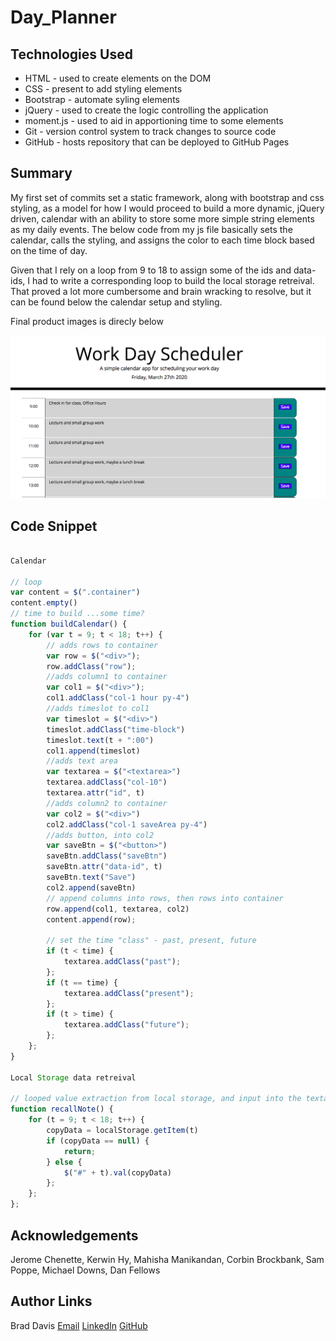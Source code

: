 # Day_Planner

## Technologies Used
- HTML - used to create elements on the DOM
- CSS - present to add styling elements
- Bootstrap - automate syling elements
- jQuery - used to create the logic controlling the application
- moment.js - used to aid in apportioning time to some elements
- Git - version control system to track changes to source code
- GitHub - hosts repository that can be deployed to GitHub Pages

## Summary

My first set of commits set a static framework, along with bootstrap and css styling, as a model for how I would proceed to build a more dynamic, jQuery driven, calendar with an ability to store some more simple string elements as my daily events.  The below code from my js file basically sets the calendar, calls the styling, and assigns the color to each time block based on the time of day.

Given that I rely on a loop from 9 to 18 to assign some of the ids and data-ids, I had to write a corresponding loop to build the local storage retreival.  That proved a lot more cumbersome and brain wracking to resolve, but it can be found below the calendar setup and styling.

Final product images is direcly below

<img src="https://github.com/davisbradleyj/Day_Planner/blob/master/Assets/calendar.png">

## Code Snippet

```js

Calendar

// loop
var content = $(".container")
content.empty()
// time to build ...some time?
function buildCalendar() {
    for (var t = 9; t < 18; t++) {
        // adds rows to container
        var row = $("<div>");
        row.addClass("row");
        //adds column1 to container
        var col1 = $("<div>");
        col1.addClass("col-1 hour py-4")
        //adds timeslot to col1
        var timeslot = $("<div>")
        timeslot.addClass("time-block")
        timeslot.text(t + ":00")
        col1.append(timeslot)
        //adds text area
        var textarea = $("<textarea>")
        textarea.addClass("col-10")
        textarea.attr("id", t)
        //adds column2 to container
        var col2 = $("<div>")
        col2.addClass("col-1 saveArea py-4")
        //adds button, into col2
        var saveBtn = $("<button>")
        saveBtn.addClass("saveBtn")
        saveBtn.attr("data-id", t)
        saveBtn.text("Save")
        col2.append(saveBtn)
        // append columns into rows, then rows into container
        row.append(col1, textarea, col2)
        content.append(row);

        // set the time "class" - past, present, future       
        if (t < time) {
            textarea.addClass("past");
        };
        if (t == time) {
            textarea.addClass("present");
        };
        if (t > time) {
            textarea.addClass("future");
        };
    };
}

Local Storage data retreival

// looped value extraction from local storage, and input into the textareas created byt the buildCalendar loop
function recallNote() {
    for (t = 9; t < 18; t++) {
        copyData = localStorage.getItem(t)
        if (copyData == null) {
            return;
        } else {
            $("#" + t).val(copyData)
        };
    };
};

```

## Acknowledgements

Jerome Chenette, Kerwin Hy, Mahisha Manikandan, Corbin Brockbank, Sam Poppe, Michael Downs, Dan Fellows

## Author Links

Brad Davis
[Email](davis.bradleyj@gmail.com)
[LinkedIn](https://www.linkedin.com/in/brad-davis-7885884/)
[GitHub](https://github.com/davisbradleyj)
